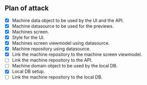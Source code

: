 ## Plan of attack

- [x] Machine data object to be used by the UI and the API.
- [x] Machine datasource to be used for the previews.
- [x] Machines screen.
- [x] Style for the UI.
- [x] Machines screen viewmodel using datasource.
- [x] Machine repository using datasource. 
- [x] Link the machine repository to the machine screen viewmodel.
- [ ] Link the machine repository to the API.
- [ ] Machine domain object to be used by the local DB.
- [x] Local DB setup.
- [ ] Link the machine repository to the local DB.
